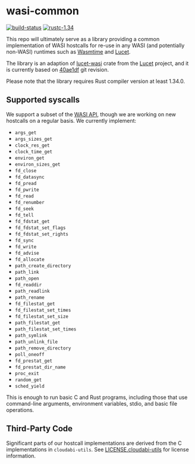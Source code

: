 # wasi-common
[![build-status]][travis] [![rustc-1.34]][rustc]

[build-status]: https://travis-ci.org/CraneStation/wasi-common.svg?branch=master
[travis]: https://travis-ci.org/CraneStation/wasi-common
[rustc-1.34]: https://img.shields.io/badge/rustc-1.34+-lightgray.svg
[rustc]: https://blog.rust-lang.org/2019/04/11/Rust-1.34.0.html
[Wasmtime]: https://github.com/CraneStation/wasmtime
[Lucet]: https://github.com/fastly/lucet
[lucet-wasi]: https://github.com/fastly/lucet/tree/master/lucet-wasi
[lucet-wasi-tracker]: https://github.com/fastly/lucet/commit/40ae1df64536250a2b6ab67e7f167d22f4aa7f94
[WASI API]: https://github.com/CraneStation/wasmtime/blob/master/docs/WASI-api.md

This repo will ultimately serve as a library providing a common implementation of
WASI hostcalls for re-use in any WASI (and potentially non-WASI) runtimes
such as [Wasmtime] and [Lucet].

The library is an adaption of [lucet-wasi] crate from the [Lucet] project, and it is
currently based on [40ae1df][lucet-wasi-tracker] git revision.

Please note that the library requires Rust compiler version at least 1.34.0.

## Supported syscalls

We support a subset of the [WASI API], though we are working on new hostcalls
on a regular basis. We currently implement:

- `args_get`
- `args_sizes_get`
- `clock_res_get`
- `clock_time_get`
- `environ_get`
- `environ_sizes_get`
- `fd_close`
- `fd_datasync`
- `fd_pread`
- `fd_pwrite`
- `fd_read`
- `fd_renumber`
- `fd_seek`
- `fd_tell`
- `fd_fdstat_get`
- `fd_fdstat_set_flags`
- `fd_fdstat_set_rights`
- `fd_sync`
- `fd_write`
- `fd_advise`
- `fd_allocate`
- `path_create_directory`
- `path_link`
- `path_open`
- `fd_readdir`
- `path_readlink`
- `path_rename`
- `fd_filestat_get`
- `fd_filestat_set_times`
- `fd_filestat_set_size`
- `path_filestat_get`
- `path_filestat_set_times`
- `path_symlink`
- `path_unlink_file`
- `path_remove_directory`
- `poll_oneoff`
- `fd_prestat_get`
- `fd_prestat_dir_name`
- `proc_exit`
- `random_get`
- `sched_yield`

This is enough to run basic C and Rust programs, including those that use command-line arguments,
environment variables, stdio, and basic file operations.

## Third-Party Code
Significant parts of our hostcall implementations are derived from the C implementations in
`cloudabi-utils`. See [LICENSE.cloudabi-utils](LICENSE.cloudabi-utils) for license information.
